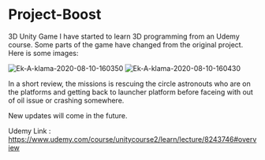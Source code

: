 # Project-Boost
3D Unity Game
I have started to learn 3D programming from an Udemy course. Some parts of the game have changed from the original project. Here is some images:

<img src="https://i.ibb.co/JpXxYHT/Ek-A-klama-2020-08-10-160350.png" alt="Ek-A-klama-2020-08-10-160350" border="0">
<img src="https://i.ibb.co/ymCPbY0/Ek-A-klama-2020-08-10-160430.png" alt="Ek-A-klama-2020-08-10-160430" border="0">

In a short review, the missions is rescuing the circle astronouts who are on the platforms and getting back to launcher platform before faceing with out of oil issue or crashing somewhere.

New updates will come in the future.

Udemy Link : https://www.udemy.com/course/unitycourse2/learn/lecture/8243746#overview
